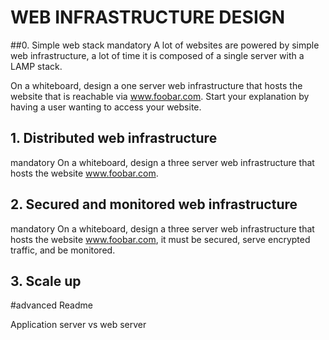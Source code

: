 # WEB INFRASTRUCTURE DESIGN

##0. Simple web stack
mandatory
A lot of websites are powered by simple web infrastructure, a lot of time it is composed of a single server with a LAMP stack.

On a whiteboard, design a one server web infrastructure that hosts the website that is reachable via www.foobar.com. Start your explanation by having a user wanting to access your website.

## 1. Distributed web infrastructure
mandatory
On a whiteboard, design a three server web infrastructure that hosts the website www.foobar.com.

## 2. Secured and monitored web infrastructure
mandatory
On a whiteboard, design a three server web infrastructure that hosts the website www.foobar.com, it must be secured, serve encrypted traffic, and be monitored.


## 3. Scale up
#advanced
Readme

Application server vs web server


